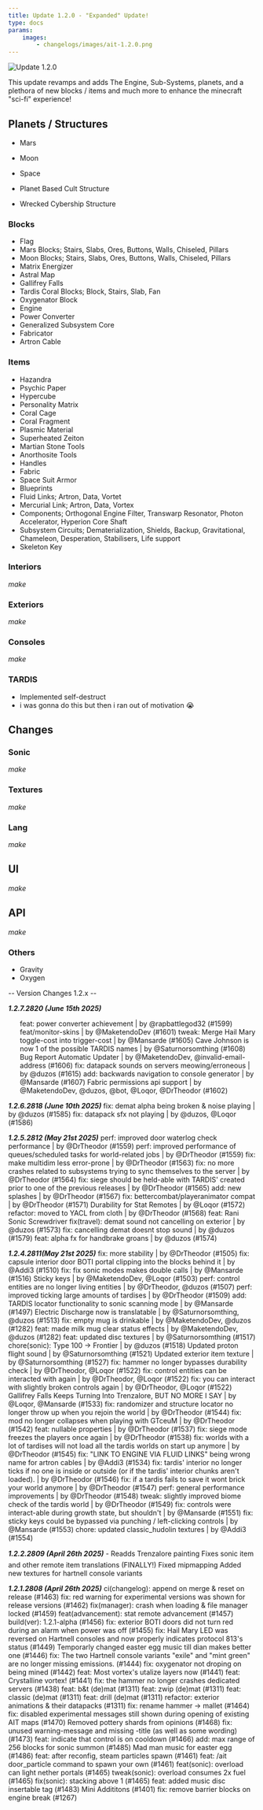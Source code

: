 ```yaml
---
title: Update 1.2.0 - "Expanded" Update!
type: docs
params:
    images:
        - changelogs/images/ait-1.2.0.png
---
```


![Update 1.2.0](images/ait-1.2.0.png)

This update revamps and adds The Engine, Sub-Systems, planets, and a plethora of new blocks / items and much more to enhance the minecraft "sci-fi" experience!

## Planets / Structures

- Mars
- Moon
- Space

- Planet Based Cult Structure
- Wrecked Cybership Structure

### Blocks

- Flag
- Mars Blocks; Stairs, Slabs, Ores, Buttons, Walls, Chiseled, Pillars
- Moon Blocks; Stairs, Slabs, Ores, Buttons, Walls, Chiseled, Pillars
- Matrix Energizer
- Astral Map
- Gallifrey Falls
- Tardis Coral Blocks; Block, Stairs, Slab, Fan
- Oxygenator Block
- Engine
- Power Converter
- Generalized Subsystem Core
- Fabricator
- Artron Cable

### Items

- Hazandra
- Psychic Paper
- Hypercube
- Personality Matrix
- Coral Cage
- Coral Fragment
- Plasmic Material
- Superheated Zeiton
- Martian Stone Tools
- Anorthosite Tools
- Handles
- Fabric
- Space Suit Armor
- Blueprints
- Fluid Links; Artron, Data, Vortet
- Mercurial Link; Artron, Data, Vortex
- Components; Orthogonal Engine Filter, Transwarp Resonator, Photon Accelerator, Hyperion Core Shaft
- Subsystem Circuits; Dematerialization, Shields, Backup, Gravitational, Chameleon, Desperation, Stabilisers, Life support
- Skeleton Key

### Interiors

*make*

### Exteriors
*make*

### Consoles
*make*


### TARDIS

* Implemented self-destruct
* i was gonna do this but then i ran out of motivation :sob:

## Changes

### Sonic

*make*

### Textures

*make*

### Lang

*make*

## UI

*make*

## API

*make*

### Others

- Gravity
- Oxygen
<p></p>
-- Version Changes 1.2.x --<p></p>

  ***1.2.7.2820 (June 15th 2025)***
    <ul>feat: power converter achievement | by @rapbattlegod32 (#1599)
    feat/monitor-skins | by @MaketendoDev (#1601)
    tweak: Merge Hail Mary toggle-cost into trigger-cost | by @Mansarde (#1605)
    Cave Johnson is now 1 of the possible TARDIS names | by @Saturnorsomthing (#1608)
    Bug Report Automatic Updater | by @MaketendoDev, @invalid-email-address (#1606)
    fix: datapack sounds on servers meowing/erroneous | by @duzos (#1615)
    add: backwards navigation to console generator | by @Mansarde (#1607)
    Fabric permissions api support | by @MaketendoDev, @duzos, @bot, @Loqor, @DrTheodor (#1602)</ul>
    
  ***1.2.6.2818 (June 10th 2025)***
    fix: demat alpha being broken & noise playing | by @duzos (#1585)
    fix: datapack sfx not playing | by @duzos, @Loqor (#1586)

  ***1.2.5.2812 (May 21st 2025)***
    perf: improved door waterlog check performance | by @DrTheodor (#1559)
    perf: improved performance of queues/scheduled tasks for world-related jobs | by @DrTheodor (#1559)
    fix: make multidim less error-prone | by @DrTheodor (#1563)
    fix: no more crashes related to subsystems trying to sync themselves to the server | by @DrTheodor (#1564)
    fix: siege should be held-able with TARDIS' created prior to one of the previous releases | by @DrTheodor (#1565)
    add: new splashes | by @DrTheodor (#1567)
    fix: bettercombat/playeranimator compat | by @DrTheodor (#1571)
    Durability for Stat Remotes | by @Loqor (#1572)
    refactor: moved to YACL from cloth | by @DrTheodor (#1568)
    feat: Rani Sonic Screwdriver
    fix(travel): demat sound not cancelling on exterior | by @duzos (#1573)
    fix: cancelling demat doesnt stop sound | by @duzos (#1579)
    feat: alpha fx for handbrake groans | by @duzos (#1574)

***1.2.4.2811(May 21st 2025)***
    fix: more stability | by @DrTheodor (#1505)
    fix: capsule interior door BOTI portal clipping into the blocks behind it | by @Addi3 (#1510)
    fix: fix sonic modes makes double calls | by @Mansarde (#1516)
    Sticky keys | by @MaketendoDev, @Loqor (#1503)
    perf: control entities are no longer living entities | by @DrTheodor, @duzos (#1507)
    perf: improved ticking large amounts of tardises | by @DrTheodor (#1509)
    add: TARDIS locator functionality to sonic scanning mode | by @Mansarde (#1497)
    Electric Discharge now is translatable | by @Saturnorsomthing, @duzos (#1513)
    fix: empty mug is drinkable | by @MaketendoDev, @duzos (#1282)
    feat: made milk mug clear status effects | by @MaketendoDev, @duzos (#1282)
    feat: updated disc textures | by @Saturnorsomthing (#1517)
    chore(sonic): Type 100 -> Frontier | by @duzos (#1518)
    Updated proton flight sound | by @Saturnorsomthing (#1521)
    Updated exterior item texture | by @Saturnorsomthing (#1527)
    fix: hammer no longer bypasses durability check | by @DrTheodor, @Loqor (#1522)
    fix: control entities can be interacted with again | by @DrTheodor, @Loqor (#1522)
    fix: you can interact with slightly broken controls again | by @DrTheodor, @Loqor (#1522)
    Gallifrey Falls Keeps Turning Into Trenzalore, BUT NO MORE I SAY | by @Loqor, @Mansarde (#1533)
    fix: randomizer and structure locator no longer throw up when you rejoin the world | by @DrTheodor (#1544)
    fix: mod no longer collapses when playing with GTceuM | by @DrTheodor (#1542)
    feat: nullable properties | by @DrTheodor (#1537)
    fix: siege mode freezes the players once again | by @DrTheodor (#1538)
    fix: worlds with a lot of tardises will not load all the tardis worlds on start up anymore | by @DrTheodor (#1545)
    fix: "LINK TO ENGINE VIA FLUID LINKS" being wrong name for artron cables | by @Addi3 (#1534)
    fix: tardis' interior no longer ticks if no one is inside or outside (or if the tardis' interior chunks aren't loaded). | by @DrTheodor (#1546)
    fix: if a tardis fails to save it wont brick your world anymore | by @DrTheodor (#1547)
    perf: general performance improvements | by @DrTheodor (#1548)
    tweak: slightly improved biome check of the tardis world | by @DrTheodor (#1549)
    fix: controls were interact-able during growth state, but shouldn't | by @Mansarde (#1551)
    fix: sticky keys could be bypassed via punching / left-clicking controls | by @Mansarde (#1553)
    chore: updated classic_hudolin textures | by @Addi3 (#1554)

  ***1.2.2.2809 (April 26th 2025)***
  - Readds Trenzalore painting
    Fixes sonic item and other remote item translations
    (FINALLY!) Fixed mipmapping
    Added new textures for hartnell console variants
  
  ***1.2.1.2808 (April 26th 2025)***
    ci(changelog): append on merge & reset on release (#1463)
    fix: red warning for experimental versions was shown for release versions (#1462)
    fix(manager): crash when loading & file manager locked (#1459)
    feat(advancement): stat remote advancement (#1457)
    build(ver): 1.2.1-alpha (#1456)
    fix: exterior BOTI doors did not turn red during an alarm when power was off (#1455)
    fix: Hail Mary LED was reversed on Hartnell consoles and now properly indicates protocol 813's status (#1449)
    Temporarly changed easter egg music till dian makes better one (#1446)
    fix: The two Hartnell console variants "exile" and "mint green" are no longer missing emissions. (#1444)
    fix: oxygenator not droping on being mined (#1442)
    feat: Most vortex's utalize layers now (#1441)
    feat: Crystalline vortex! (#1441)
    fix: the hammer no longer crashes dedicated servers (#1438)
    feat: b&t (de)mat (#1311)
    feat: zwip (de)mat (#1311)
    feat: classic (de)mat (#1311)
    feat: drill (de)mat (#1311)
    refactor: exterior animations & their datapacks (#1311)
    fix: rename hammer -> mallet (#1464)
    fix: disabled experimental messages still shown during opening of existing AIT maps (#1470)
    Removed pottery shards from opinions (#1468)
    fix: unused warning-message and missing -title (as well as some wording) (#1473)
    feat: indicate that control is on cooldown (#1466)
    add: max range of 256 blocks for sonic summon (#1485)
    Mad man music for easter egg (#1486)
    feat: after reconfig, steam particles spawn (#1461)
    feat: /ait door_particle command to spawn your own (#1461)
    feat(sonic): overload can light nether portals (#1465)
    tweak(sonic): overload consumes 2x fuel (#1465)
    fix(sonic): stacking above 1 (#1465)
    feat: added music disc insertable tag (#1483)
    Mini Addititons (#1401)
    fix: remove barrier blocks on engine break (#1267)
